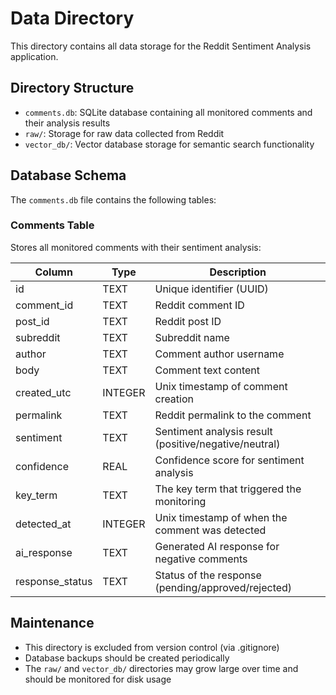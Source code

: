 # Data Directory

This directory contains all data storage for the Reddit Sentiment Analysis application.

## Directory Structure

- `comments.db`: SQLite database containing all monitored comments and their analysis results
- `raw/`: Storage for raw data collected from Reddit
- `vector_db/`: Vector database storage for semantic search functionality

## Database Schema

The `comments.db` file contains the following tables:

### Comments Table

Stores all monitored comments with their sentiment analysis:

| Column          | Type    | Description                                           |
| --------------- | ------- | ----------------------------------------------------- |
| id              | TEXT    | Unique identifier (UUID)                              |
| comment_id      | TEXT    | Reddit comment ID                                     |
| post_id         | TEXT    | Reddit post ID                                        |
| subreddit       | TEXT    | Subreddit name                                        |
| author          | TEXT    | Comment author username                               |
| body            | TEXT    | Comment text content                                  |
| created_utc     | INTEGER | Unix timestamp of comment creation                    |
| permalink       | TEXT    | Reddit permalink to the comment                       |
| sentiment       | TEXT    | Sentiment analysis result (positive/negative/neutral) |
| confidence      | REAL    | Confidence score for sentiment analysis               |
| key_term        | TEXT    | The key term that triggered the monitoring            |
| detected_at     | INTEGER | Unix timestamp of when the comment was detected       |
| ai_response     | TEXT    | Generated AI response for negative comments           |
| response_status | TEXT    | Status of the response (pending/approved/rejected)    |

## Maintenance

- This directory is excluded from version control (via .gitignore)
- Database backups should be created periodically
- The `raw/` and `vector_db/` directories may grow large over time and should be monitored for disk usage
